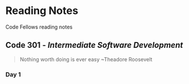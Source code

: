 # Reading Notes
Code Fellows reading notes

## Code 301 - *Intermediate Software Development*
> Nothing worth doing is ever easy ~Theadore Roosevelt

### Day 1


